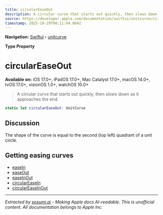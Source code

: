 ```yaml
---
title: circularEaseOut
description: A circular curve that starts out quickly, then slows down as it approaches the end.
source: https://developer.apple.com/documentation/swiftui/unitcurve/circulareaseout
timestamp: 2025-10-29T00:11:04.004Z
---
```


**Navigation:** [Swiftui](/documentation/swiftui) › [unitcurve](/documentation/swiftui/unitcurve)

**Type Property**

# circularEaseOut

**Available on:** iOS 17.0+, iPadOS 17.0+, Mac Catalyst 17.0+, macOS 14.0+, tvOS 17.0+, visionOS 1.0+, watchOS 10.0+

> A circular curve that starts out quickly, then slows down as it approaches the end.

```swift
static let circularEaseOut: UnitCurve
```

## Discussion

The shape of the curve is equal to the second (top left) quadrant of a unit circle.

## Getting easing curves

- [easeIn](/documentation/swiftui/unitcurve/easein)
- [easeOut](/documentation/swiftui/unitcurve/easeout)
- [easeInOut](/documentation/swiftui/unitcurve/easeinout)
- [circularEaseIn](/documentation/swiftui/unitcurve/circulareasein)
- [circularEaseInOut](/documentation/swiftui/unitcurve/circulareaseinout)

---

*Extracted by [sosumi.ai](https://sosumi.ai) - Making Apple docs AI-readable.*
*This is unofficial content. All documentation belongs to Apple Inc.*
